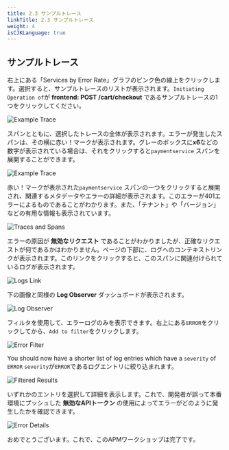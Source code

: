 ```yaml
---
title: 2.3 サンプルトレース
linkTitle: 2.3 サンプルトレース
weight: 4
isCJKLanguage: true
---
```


## サンプルトレース

右上にある「Services by Error Rate」グラフのピンク色の線上をクリックします。選択すると、サンプルトレースのリストが表示されます。`Initiating Operation of`が **frontend: POST /cart/checkout** であるサンプルトレースの1つをクリックしてください。

![Example Trace](../../images/example-trace.png)

スパンとともに、選択したトレースの全体が表示されます。エラーが発生したスパンは、その横に赤い！マークが表示されます。グレーのボックスに**x6**などの数字が表示されている場合は、それをクリックすると`paymentservice` スパンを展開することができます。

![Example Trace](../../images/trace-span.png)

赤い！マークが表示された`paymentservice` スパンの一つをクリックすると展開され、関連するメタデータやエラーの詳細が表示されます。このエラーが401エラーによるものであることがわかります。また、「テナント」や「バージョン」などの有用な情報も表示されています。

![Traces and Spans](../../images/trace-metadata.png)

エラーの原因が **無効なリクエスト** であることがわかりましたが、正確なリクエストが何であるかはわかりません。ページの下部に、ログへのコンテキストリンクが表示されます。このリンクをクリックすると、このスパンに関連付けられているログが表示されます。

![Logs Link](../../images/logs_link.png)

下の画像と同様の **Log Observer** ダッシュボードが表示されます。

![Log Observer](../../images/log_observer.png)

フィルタを使用して、エラーログのみを表示できます。右上にある`ERROR`をクリックしてから、`Add to filter`をクリックします。

![Error Filter](../../images/error_filter.png)

You should now have a shorter list of log entries which have a `severity` of `ERROR`
`severity`が`ERROR`であるログエントリに絞り込まれます。


![Filtered Results](../../images/filtered_results.png)

いずれかのエントリを選択して詳細を表示します。これで、開発者が誤って本番環境にプッシュした **無効なAPIトークン** の使用によってエラーがどのように発生したかを確認できます。

![Error Details](../../images/error_details.png)

おめでとうございます。これで、このAPMワークショップは完了です。

